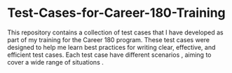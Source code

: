 # Test-Cases-for-Career-180-Training
This repository contains a collection of test cases that I have developed as part of my training for the Career 180 program. These test cases were designed to help me learn best practices for writing clear, effective, and efficient test cases. Each test case have different scenarios , aiming to cover a wide range of situations .

